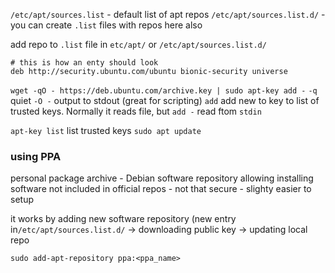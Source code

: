 `/etc/apt/sources.list` - default list of apt repos
`/etc/apt/sources.list.d/` - you can create `.list` files with repos here also

add repo to `.list` file in `etc/apt/` or `/etc/apt/sources.list.d/`
```
# this is how an enty should look
deb http://security.ubuntu.com/ubuntu bionic-security universe
```

`wget -qO - https://deb.ubuntu.com/archive.key | sudo apt-key add -`
	`-q` quiet
	`-O -` output to stdout (great for scripting)
	`add` add new to key to list of trusted keys. Normally it reads file, but `add -` read ftom `stdin`

`apt-key list` list trusted keys
`sudo apt update`

### using PPA
personal package archive - Debian software repository allowing installing software not included in official repos
	- not that secure
	- slighty easier to setup

it works by adding new software repository (new entry in`/etc/apt/sources.list.d/` -> downloading public key -> updating local repo

`sudo add-apt-repository ppa:<ppa_name>`